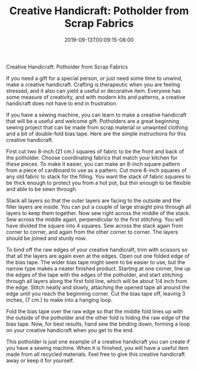 ﻿---
title: "Creative Handicraft:  Potholder from Scrap Fabrics"
date: 2019-09-13T00:09:15-08:00
description: "Hobby Articles Tips for Web Success"
featured_image: "/images/Hobby Articles.jpg"
tags: ["Hobby Articles"]
---

Creative Handicraft:  Potholder from Scrap Fabrics

If you need a gift for a special person, or just need some time to unwind, make a creative handicraft.  Crafting is therapeutic when you are feeling stressed, and it also can yield a useful or decorative item.  Everyone has some measure of creativity, and with modern kits and patterns, a creative handicraft does not have to end in frustration.

If you have a sewing machine, you can learn to make a creative handicraft that will be a useful and welcome gift.  Potholders are a great beginning sewing project that can be made from scrap material or unwanted clothing and a bit of double-fold bias tape.  Here are the simple instructions for this creative handicraft.

First cut two 8-inch (21 cm.) squares of fabric to be the front and back of the potholder.  Choose coordinating fabrics that match your kitchen for these pieces.  To make it easier, you can make an 8-inch square pattern from a piece of cardboard to use as a pattern.  Cut more 8-inch squares of any old fabric to stack for the filling.  You want the stack of fabric squares to be thick enough to protect you from a hot pot, but thin enough to be flexible and able to be sewn through.

Stack all layers so that the outer layers are facing to the outside and the filler layers are inside.  You can put a couple of large straight pins through all layers to keep them together.  Now sew right across the middle of the stack.  Sew across the middle again, perpendicular to the first stitching.  You will have divided the square into 4 squares.  Sew across the stack again from corner to corner, and again from the other corner to corner.  The layers should be joined and sturdy now.

To bind off the raw edges of your creative handicraft, trim with scissors so that all the layers are again even at the edges.  Open out one folded edge of the  bias tape.  The wider bias tape might seem to be easier to use, but the narrow type makes a neater finished product.  Starting at one corner, line up the edges of the tape with the edges of the potholder, and start stitching through all layers along the first fold line, which will be about 1/4 inch from the edge.  Stitch neatly and slowly, attaching the opened tape all around the edge until you reach the beginning corner.  Cut the bias tape off, leaving 3 inches, (7 cm.) to make into a hanging loop.  

Fold the bias tape over the raw edge so that the middle fold lines up with the outside of the potholder and the other fold is hiding the raw edge of the bias tape.  Now, for best results, hand sew the binding down, forming a loop on your creative handicraft when you get to the end.  

This potholder is just one example of a creative handicraft you can create if you have a sewing machine.  When it is finished, you will have a useful item made from all recycled materials.  Feel free to give this creative handicraft away or keep it for yourself.
